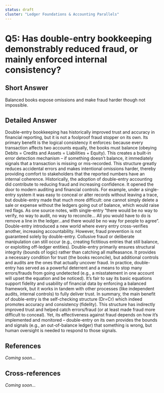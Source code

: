 ```yaml
---
status: draft
cluster: "Ledger Foundations & Accounting Parallels"
---
```


# Q5: Has double-entry bookkeeping demonstrably reduced fraud, or mainly enforced internal consistency?

## Short Answer

Balanced books expose omissions and make fraud harder though not impossible.

## Detailed Answer

Double-entry bookkeeping has historically improved trust and accuracy in financial reporting, but it is not a foolproof fraud stopper on its own. Its primary benefit is the logical consistency it enforces: because every transaction affects two accounts equally, the books must balance (obeying Debits = Credits and Assets = Liabilities + Equity). This creates a built-in error detection mechanism – if something doesn’t balance, it immediately signals that a transaction is missing or mis-recorded. This structure greatly reduces accidental errors and makes intentional omissions harder, thereby providing comfort to stakeholders that the reported numbers have an internal coherence.
Historically, the adoption of double-entry accounting did contribute to reducing fraud and increasing confidence. It opened the door to modern auditing and financial controls. For example, under a single-entry system it was easy to conceal or alter records without leaving a trace, but double-entry made that much more difficult: one cannot simply delete a sale or expense without the ledgers going out of balance, which would raise red flags. As one source notes, with single-entry “there would be no way to verify, no way to audit, no way to reconcile… All you would have to do is remove a line in the ledger…and there would be no way for people to agree”. Double-entry introduced a new world where every entry cross-verifies another, increasing accountability.
However, fraud prevention is not guaranteed solely by double-entry. Collusive fraud or deliberate manipulation can still occur (e.g., creating fictitious entries that still balance, or exploiting off-ledger entities). Double-entry primarily ensures structural integrity (bounds of logic) rather than catching all malfeasance. It provides a necessary condition for trust (the books reconcile), but additional controls and audits are the ones that actually uncover fraud. In practice, double-entry has served as a powerful deterrent and a means to stop many errors/frauds from going undetected (e.g., a misstatement in one account will upset the equation and be noticed). It’s fair to say its basic equations support fidelity and usability of financial data by enforcing a balanced framework, but it works in tandem with other processes (like independent audits, internal controls) to fully deliver trust.
In summary, the main benefit of double-entry is the self-checking structure (Dr=Cr) which indeed promotes accuracy and consistency (fidelity). This structure has indirectly improved trust and helped catch errors/fraud (or at least made fraud more difficult to conceal). Yet, its effectiveness against fraud depends on how it’s implemented and monitored – double-entry on its own provides the bounds and signals (e.g., an out-of-balance ledger) that something is wrong, but human oversight is needed to respond to those signals.

## References

*Coming soon...*

## Cross-references

*Coming soon...*
